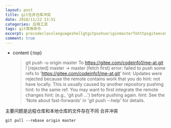 ```yaml
---
layout: post
title: git合并仓库冲突
date: 2018/11/22 13:51
categories: 应用工具
tags: git常用命令
excerpt: precodeclasslanguageshellgtgitpushuoriginmasterTohttpsgiteecomcodeinfo1meatgitrejectedmastergtmasterfetchfirsterrorfailedtopushsomerefstohttpsgiteecomcodeinfo1meatgithintUpdateswererejectedbecausether
comment: true
---
```


* content
{:top}


     >git push -u origin master
    To https://gitee.com/codeinfo1/me-at.git
     ! [rejected]        master -> master (fetch first)
    error: failed to push some refs to 'https://gitee.com/codeinfo1/me-at.git'
    hint: Updates were rejected because the remote contains work that you do
    hint: not have locally. This is usually caused by another repository pushing
    hint: to the same ref. You may want to first integrate the remote changes
    hint: (e.g., 'git pull ...') before pushing again.
    hint: See the 'Note about fast-forwards' in 'git push --help' for details.
    

主要问题是远程仓库和本地仓库的文件存在不同 合并冲突

    
    
    git pull --rebase origin master
    


    